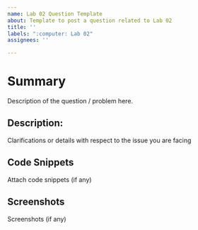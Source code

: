 ```yaml
---
name: Lab 02 Question Template
about: Template to post a question related to Lab 02
title: ''
labels: ":computer: Lab 02"
assignees: ''

---
```


# Summary

Description of the question / problem here.

## Description:

Clarifications or details with respect to the issue you are facing

## Code Snippets

Attach code snippets (if any)

## Screenshots

Screenshots (if any)
